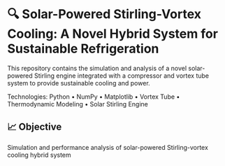 # 🔍 Solar-Powered Stirling-Vortex Cooling: A Novel Hybrid System for Sustainable Refrigeration
This repository contains the simulation and analysis of a novel solar-powered Stirling engine integrated with a compressor and vortex tube system to provide sustainable cooling and power.

Technologies: Python • NumPy • Matplotlib • Vortex Tube • Thermodynamic Modeling • Solar Stirling Engine 

## 📈 Objective
Simulation and performance analysis of solar-powered Stirling-vortex cooling hybrid system
